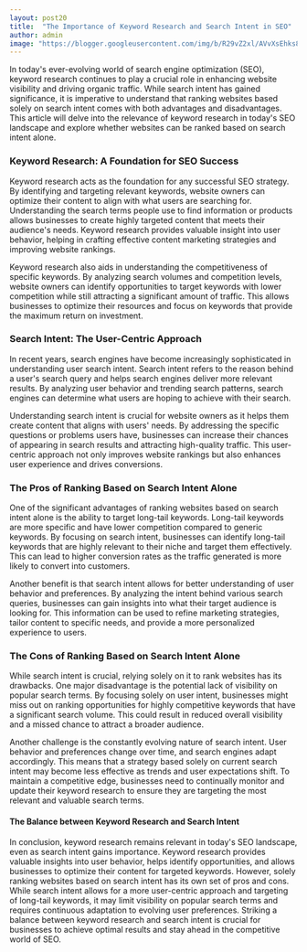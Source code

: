 ```yaml
---
layout: post20
title:  "The Importance of Keyword Research and Search Intent in SEO"
author: admin
image: "https://blogger.googleusercontent.com/img/b/R29vZ2xl/AVvXsEhks8rw5og5nFNDp8l-rQfOH1RbpeK1h4yBoG09ejsIZcLmHOZPW_W9ZP1eX3bzhm9zQUvIcfugFA08FlTsKFabRVvv1wsj9KRpKCBunlb9HXrSTr9L0ZxgDMM4CibaDUxQMwq0z59u3J5qoQUbAOAIFBaTe8q27OUQBaiUS20b5KYoh-QI1R6PkLsKq5QG/s1600/images.jpeg"
---
```



<p>In today's ever-evolving world of search engine optimization (SEO), keyword research continues to play a crucial role in enhancing website visibility and driving organic traffic. While search intent has gained significance, it is imperative to understand that ranking websites based solely on search intent comes with both advantages and disadvantages. This article will delve into the relevance of keyword research in today's SEO landscape and explore whether websites can be ranked based on search intent alone.</p>


<h3>Keyword Research: A Foundation for SEO Success</h3>
<p>Keyword research acts as the foundation for any successful SEO strategy. By identifying and targeting relevant keywords, website owners can optimize their content to align with what users are searching for. Understanding the search terms people use to find information or products allows businesses to create highly targeted content that meets their audience's needs. Keyword research provides valuable insight into user behavior, helping in crafting effective content marketing strategies and improving website rankings.</p>
<p>Keyword research also aids in understanding the competitiveness of specific keywords. By analyzing search volumes and competition levels, website owners can identify opportunities to target keywords with lower competition while still attracting a significant amount of traffic. This allows businesses to optimize their resources and focus on keywords that provide the maximum return on investment.</p>
<h3>Search Intent: The User-Centric Approach</h3>
<p>In recent years, search engines have become increasingly sophisticated in understanding user search intent. Search intent refers to the reason behind a user's search query and helps search engines deliver more relevant results. By analyzing user behavior and trending search patterns, search engines can determine what users are hoping to achieve with their search.</p>
<p>Understanding search intent is crucial for website owners as it helps them create content that aligns with users' needs. By addressing the specific questions or problems users have, businesses can increase their chances of appearing in search results and attracting high-quality traffic. This user-centric approach not only improves website rankings but also enhances user experience and drives conversions.</p>
<h3>The Pros of Ranking Based on Search Intent Alone</h3>
<p>One of the significant advantages of ranking websites based on search intent alone is the ability to target long-tail keywords. Long-tail keywords are more specific and have lower competition compared to generic keywords. By focusing on search intent, businesses can identify long-tail keywords that are highly relevant to their niche and target them effectively. This can lead to higher conversion rates as the traffic generated is more likely to convert into customers.</p>
<p>Another benefit is that search intent allows for better understanding of user behavior and preferences. By analyzing the intent behind various search queries, businesses can gain insights into what their target audience is looking for. This information can be used to refine marketing strategies, tailor content to specific needs, and provide a more personalized experience to users.</p>
<h3>The Cons of Ranking Based on Search Intent Alone</h3>
<p>While search intent is crucial, relying solely on it to rank websites has its drawbacks. One major disadvantage is the potential lack of visibility on popular search terms. By focusing solely on user intent, businesses might miss out on ranking opportunities for highly competitive keywords that have a significant search volume. This could result in reduced overall visibility and a missed chance to attract a broader audience.</p>
<p>Another challenge is the constantly evolving nature of search intent. User behavior and preferences change over time, and search engines adapt accordingly. This means that a strategy based solely on current search intent may become less effective as trends and user expectations shift. To maintain a competitive edge, businesses need to continually monitor and update their keyword research to ensure they are targeting the most relevant and valuable search terms.</p>
<h4>The Balance between Keyword Research and Search Intent</h4>
<p>In conclusion, keyword research remains relevant in today's SEO landscape, even as search intent gains importance. Keyword research provides valuable insights into user behavior, helps identify opportunities, and allows businesses to optimize their content for targeted keywords. However, solely ranking websites based on search intent has its own set of pros and cons. While search intent allows for a more user-centric approach and targeting of long-tail keywords, it may limit visibility on popular search terms and requires continuous adaptation to evolving user preferences. Striking a balance between keyword research and search intent is crucial for businesses to achieve optimal results and stay ahead in the competitive world of SEO.</p>




